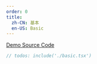 ```yaml
---
order: 0
title:
  zh-CN: 基本
  en-US: Basic
---
```


[Demo Source Code](https://github.com/ant-design/ant-design-mobile-rn/blob/master/components/stepper/demo/basic.tsx)

````jsx
// todos: include('./basic.tsx')
````
